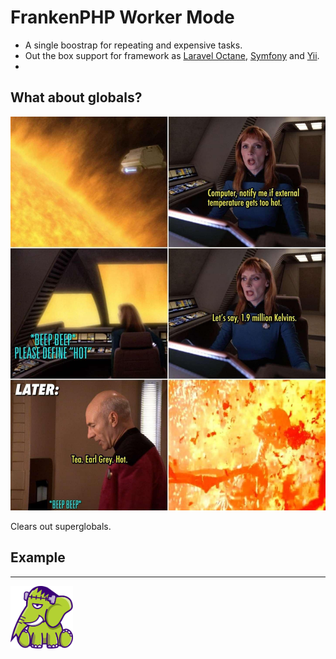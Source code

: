 # FrankenPHP Worker Mode

* A single boostrap for repeating and expensive tasks.
* Out the box support for framework as [Laravel Octane](https://laravel.com/docs/12.x/octane), [Symfony](https://symfony.com/) and [Yii](https://www.yiiframework.com/).
* 

## What about globals?

<img src="../images/globals.jpg" width="600" alt="Globals are evil">

Clears out superglobals.


## Example
---
<img src="../images/elephant_footer.svg" alt="FrankenPHP" width="100" height="100" />

